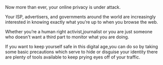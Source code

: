 
Now more than ever, your online privacy is under attack.

Your ISP, advertisers, and governments around the world are increasingly interested in knowing exactly what you’re up to when you browse the web.

Whether you’re a human right activist,journalist or you are just someone who doesn't want a third part to monitor what you are doing.

If you want to keep yourself safe in this digital age,you can do so by taking some basic precautions which serve to hide or disguise your identity there are plenty of tools available to keep prying eyes off of your traffic.
